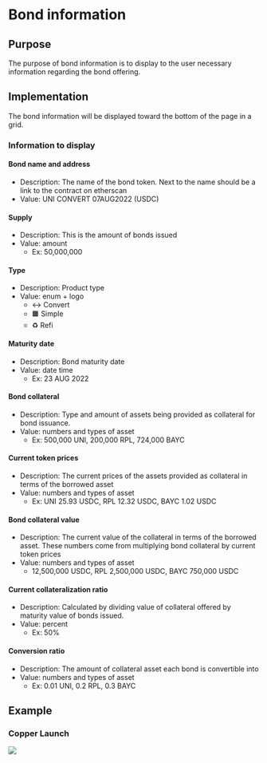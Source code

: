 # Bond information

## Purpose

The purpose of bond information is to display to the user necessary information regarding the bond offering.

## Implementation

The bond information will be displayed toward the bottom of the page in a grid.

### Information to display

#### Bond name and address

- Description: The name of the bond token. Next to the name should be a link to the contract on etherscan
- Value: UNI CONVERT 07AUG2022 (USDC)

#### Supply

- Description: This is the amount of bonds issued
- Value: amount
  - Ex: 50,000,000

#### Type

- Description: Product type
- Value: enum + logo
  - ↔️ Convert
  - 🟧 Simple
  - ♻️ Refi

#### Maturity date

- Description: Bond maturity date
- Value: date time
  - Ex: 23 AUG 2022

#### Bond collateral

- Description: Type and amount of assets being provided as collateral for bond issuance.
- Value: numbers and types of asset
  - Ex: 500,000 UNI, 200,000 RPL, 724,000 BAYC

#### Current token prices

- Description: The current prices of the assets provided as collateral in terms of the borrowed asset
- Value: numbers and types of asset
  - Ex: UNI 25.93 USDC, RPL 12.32 USDC, BAYC 1.02 USDC

#### Bond collateral value

- Description: The current value of the collateral in terms of the borrowed asset. These numbers come from multiplying bond collateral by current token prices
- Value: numbers and types of asset
  - 12,500,000 USDC, RPL 2,500,000 USDC, BAYC 750,000 USDC

#### Current collateralization ratio

- Description: Calculated by dividing value of collateral offered by maturity value of bonds issued.
- Value: percent
  - Ex: 50%

#### Conversion ratio

- Description: The amount of collateral asset each bond is convertible into
- Value: numbers and types of asset
  - Ex: 0.01 UNI, 0.2 RPL, 0.3 BAYC

## Example

### Copper Launch

![](../../../assets/copper/bond_details.png)
